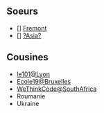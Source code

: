 <!-- Ecoles soeurs et cousines -->
<!-- SUBTITLE: A quick summary of là-bas -->

## Soeurs

- [] [Fremont](/ausland/about-fremont)
- [] [?Asia?](/ausland/about-asia)

## Cousines
- [le101@Lyon](/ausland/le101)
- [Ecole19@Bruxelles](/ausland/ecole19)
- [WeThinkCode@SouthAfrica](/ausland/WeThinkCode)
- Roumanie
- Ukraine